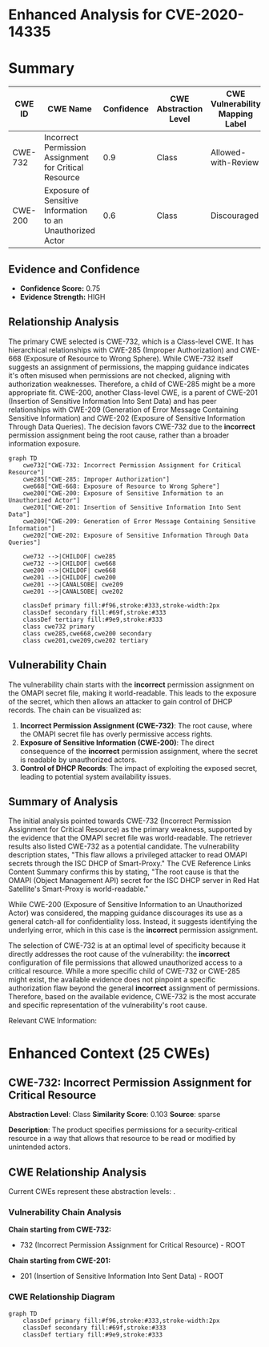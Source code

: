 # Enhanced Analysis for CVE-2020-14335

# Summary
| CWE ID | CWE Name | Confidence | CWE Abstraction Level | CWE Vulnerability Mapping Label | CWE-Vulnerability Mapping Notes |
|---|---|---|---|---|---|
| CWE-732 | Incorrect Permission Assignment for Critical Resource | 0.9 | Class | Allowed-with-Review | Primary CWE |
| CWE-200 | Exposure of Sensitive Information to an Unauthorized Actor | 0.6 | Class | Discouraged | Secondary Candidate |

## Evidence and Confidence

*   **Confidence Score:** 0.75
*   **Evidence Strength:** HIGH

## Relationship Analysis
The primary CWE selected is CWE-732, which is a Class-level CWE. It has hierarchical relationships with CWE-285 (Improper Authorization) and CWE-668 (Exposure of Resource to Wrong Sphere). While CWE-732 itself suggests an assignment of permissions, the mapping guidance indicates it's often misused when permissions are not checked, aligning with authorization weaknesses. Therefore, a child of CWE-285 might be a more appropriate fit. CWE-200, another Class-level CWE, is a parent of CWE-201 (Insertion of Sensitive Information Into Sent Data) and has peer relationships with CWE-209 (Generation of Error Message Containing Sensitive Information) and CWE-202 (Exposure of Sensitive Information Through Data Queries). The decision favors CWE-732 due to the **incorrect** permission assignment being the root cause, rather than a broader information exposure.

```mermaid
graph TD
    cwe732["CWE-732: Incorrect Permission Assignment for Critical Resource"]
    cwe285["CWE-285: Improper Authorization"]
    cwe668["CWE-668: Exposure of Resource to Wrong Sphere"]
    cwe200["CWE-200: Exposure of Sensitive Information to an Unauthorized Actor"]
    cwe201["CWE-201: Insertion of Sensitive Information Into Sent Data"]
    cwe209["CWE-209: Generation of Error Message Containing Sensitive Information"]
    cwe202["CWE-202: Exposure of Sensitive Information Through Data Queries"]

    cwe732 -->|CHILDOF| cwe285
    cwe732 -->|CHILDOF| cwe668
    cwe200 -->|CHILDOF| cwe668
    cwe201 -->|CHILDOF| cwe200
    cwe201 -->|CANALSOBE| cwe209
    cwe201 -->|CANALSOBE| cwe202

    classDef primary fill:#f96,stroke:#333,stroke-width:2px
    classDef secondary fill:#69f,stroke:#333
    classDef tertiary fill:#9e9,stroke:#333
    class cwe732 primary
    class cwe285,cwe668,cwe200 secondary
    class cwe201,cwe209,cwe202 tertiary
```

## Vulnerability Chain
The vulnerability chain starts with the **incorrect** permission assignment on the OMAPI secret file, making it world-readable. This leads to the exposure of the secret, which then allows an attacker to gain control of DHCP records. The chain can be visualized as:

1.  **Incorrect Permission Assignment (CWE-732)**: The root cause, where the OMAPI secret file has overly permissive access rights.
2.  **Exposure of Sensitive Information (CWE-200)**: The direct consequence of the **incorrect** permission assignment, where the secret is readable by unauthorized actors.
3.  **Control of DHCP Records**: The impact of exploiting the exposed secret, leading to potential system availability issues.

## Summary of Analysis
The initial analysis pointed towards CWE-732 (Incorrect Permission Assignment for Critical Resource) as the primary weakness, supported by the evidence that the OMAPI secret file was world-readable. The retriever results also listed CWE-732 as a potential candidate. The vulnerability description states, "This flaw allows a privileged attacker to read OMAPI secrets through the ISC DHCP of Smart-Proxy." The CVE Reference Links Content Summary confirms this by stating, "The root cause is that the OMAPI (Object Management API) secret for the ISC DHCP server in Red Hat Satellite's Smart-Proxy is world-readable."

While CWE-200 (Exposure of Sensitive Information to an Unauthorized Actor) was considered, the mapping guidance discourages its use as a general catch-all for confidentiality loss. Instead, it suggests identifying the underlying error, which in this case is the **incorrect** permission assignment.

The selection of CWE-732 is at an optimal level of specificity because it directly addresses the root cause of the vulnerability: the **incorrect** configuration of file permissions that allowed unauthorized access to a critical resource. While a more specific child of CWE-732 or CWE-285 might exist, the available evidence does not pinpoint a specific authorization flaw beyond the general **incorrect** assignment of permissions.
Therefore, based on the available evidence, CWE-732 is the most accurate and specific representation of the vulnerability's root cause.

Relevant CWE Information:
# Enhanced Context (25 CWEs)

## CWE-732: Incorrect Permission Assignment for Critical Resource
**Abstraction Level**: Class
**Similarity Score**: 0.103
**Source**: sparse

**Description**:
The product specifies permissions for a security-critical resource in a way that allows that resource to be read or modified by unintended actors.


## CWE Relationship Analysis

Current CWEs represent these abstraction levels: .


### Vulnerability Chain Analysis

**Chain starting from CWE-732:**
- 732 (Incorrect Permission Assignment for Critical Resource) - ROOT


**Chain starting from CWE-201:**
- 201 (Insertion of Sensitive Information Into Sent Data) - ROOT



### CWE Relationship Diagram

```mermaid
graph TD
    classDef primary fill:#f96,stroke:#333,stroke-width:2px
    classDef secondary fill:#69f,stroke:#333
    classDef tertiary fill:#9e9,stroke:#333
```